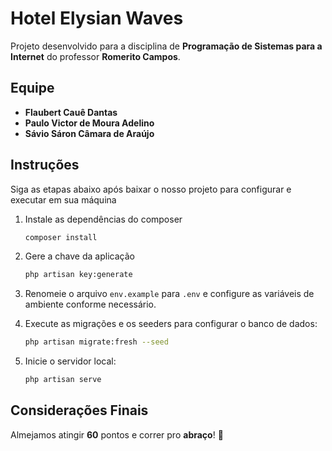 # Hotel Elysian Waves

Projeto desenvolvido para a disciplina de **Programação de Sistemas para a Internet** do professor **Romerito Campos**.

## Equipe
- **Flaubert Cauê Dantas**  
- **Paulo Victor de Moura Adelino**  
- **Sávio Sáron Câmara de Araújo**  

## Instruções

Siga as etapas abaixo após baixar o nosso projeto para configurar e executar em sua máquina

1. Instale as dependências do composer
   ```bash
   composer install
   ```

2. Gere a chave da aplicação
   ```bash
   php artisan key:generate
   ```

3. Renomeie o arquivo `env.example` para `.env` e configure as variáveis de ambiente conforme necessário.

4. Execute as migrações e os seeders para configurar o banco de dados:
   ```bash
   php artisan migrate:fresh --seed
   ```

5. Inicie o servidor local:
   ```bash
   php artisan serve
   ```

## Considerações Finais


Almejamos atingir **60** pontos e correr pro **abraço**! 🤪


